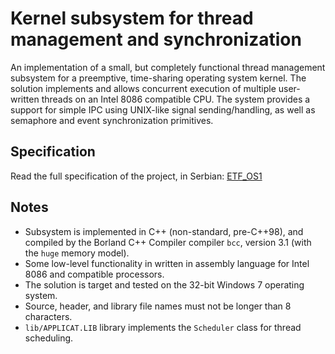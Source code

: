 # Kernel subsystem for thread management and synchronization

An implementation of a small, but completely functional thread management
subsystem for a preemptive, time-sharing operating system kernel. The solution
implements and allows concurrent execution of multiple user-written threads on
an Intel 8086 compatible CPU. The system provides a support for simple IPC using
UNIX-like signal sending/handling, as well as semaphore and event synchronization
primitives.

## Specification

Read the full specification of the project, in Serbian: [ETF_OS1](./ETF_OS1.pdf)

## Notes

- Subsystem is implemented in C++ (non-standard, pre-C++98), and compiled by the
  Borland C++ Compiler compiler `bcc`, version 3.1 (with the `huge` memory model).
- Some low-level functionality in written in assembly language for Intel 8086 and
  compatible processors.
- The solution is target and tested on the 32-bit Windows 7 operating system.
- Source, header, and library file names must not be longer than 8 characters.
- `lib/APPLICAT.LIB` library implements the `Scheduler` class for thread scheduling.

